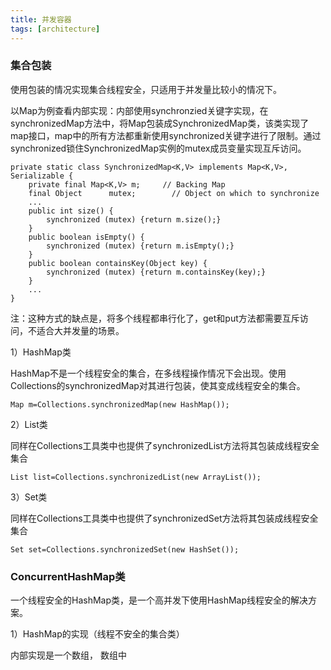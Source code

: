 ```yaml
---
title: 并发容器
tags: [architecture]
---
```


### 集合包装

使用包装的情况实现集合线程安全，只适用于并发量比较小的情况下。

以Map为例查看内部实现：内部使用synchronzied关键字实现，在synchronizedMap方法中，将Map包装成SynchronizedMap类，该类实现了map接口，map中的所有方法都重新使用synchronized关键字进行了限制。通过synchronized锁住SynchronizedMap实例的mutex成员变量实现互斥访问。

```
private static class SynchronizedMap<K,V> implements Map<K,V>, Serializable {
    private final Map<K,V> m;     // Backing Map
    final Object      mutex;        // Object on which to synchronize
    ...
    public int size() {
        synchronized (mutex) {return m.size();}
    }
    public boolean isEmpty() {
        synchronized (mutex) {return m.isEmpty();}
    }
    public boolean containsKey(Object key) {
        synchronized (mutex) {return m.containsKey(key);}
    }
    ...
}
```

注：这种方式的缺点是，将多个线程都串行化了，get和put方法都需要互斥访问，不适合大并发量的场景。

1）HashMap类

HashMap不是一个线程安全的集合，在多线程操作情况下会出现。使用Collections的synchronizedMap对其进行包装，使其变成线程安全的集合。

```
Map m=Collections.synchronizedMap(new HashMap());
```

2）List类

同样在Collections工具类中也提供了synchronizedList方法将其包装成线程安全集合

```
List list=Collections.synchronizedList(new ArrayList());
```

3）Set类

同样在Collections工具类中也提供了synchronizedSet方法将其包装成线程安全集合

```
Set set=Collections.synchronizedSet(new HashSet());
```

### ConcurrentHashMap类

一个线程安全的HashMap类，是一个高并发下使用HashMap线程安全的解决方案。

1）HashMap的实现（线程不安全的集合类）

内部实现是一个数组， 数组中